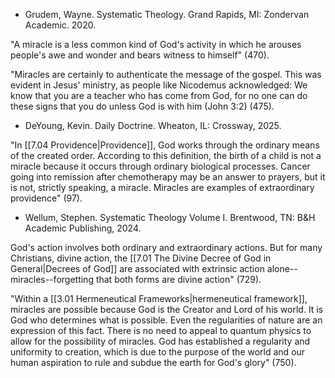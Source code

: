 - Grudem, Wayne. Systematic Theology. Grand Rapids, MI: Zondervan Academic. 2020.

"A miracle is a less common kind of God's activity in which he arouses people's awe and wonder and bears witness to himself" (470).

"Miracles are certainly to authenticate the message of the gospel. This was evident in Jesus' ministry, as people like Nicodemus acknowledged: We know that you are a teacher who has come from God, for no one can do these signs that you do unless God is with him (John 3:2) (475).

- DeYoung, Kevin. Daily Doctrine. Wheaton, IL: Crossway, 2025.

"In [[7.04 Providence|Providence]], God works through the ordinary means of the created order. According to this definition, the birth of a child is not a miracle because it occurs through ordinary biological processes. Cancer going into remission after chemotherapy may be an answer to prayers, but it is not, strictly speaking, a miracle. Miracles are examples of extraordinary providence" (97).

- Wellum, Stephen. Systematic Theology Volume I. Brentwood, TN: B&H Academic Publishing, 2024.

God's action involves both ordinary and extraordinary actions. But for many Christians, divine action, the [[7.01 The Divine Decree of God in General|Decrees of God]] are associated with extrinsic action alone--miracles--forgetting that both forms are divine action" (729).

"Within a [[3.01 Hermeneutical Frameworks|hermeneutical framework]], miracles are possible because God is the Creator and Lord of his world. It is God who determines what is possible. Even the regularities of nature are an expression of this fact. There is no need to appeal to quantum physics to allow for the possibility of miracles. God has established a regularity and uniformity to creation, which is due to the purpose of the world and our human aspiration to rule and subdue the earth for God's glory" (750).